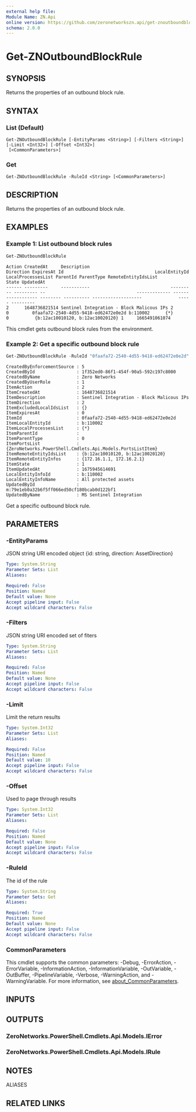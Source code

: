 ```yaml
---
external help file:
Module Name: ZN.Api
online version: https://github.com/zeronetworkszn.api/get-znoutboundblockrule
schema: 2.0.0
---
```


# Get-ZNOutboundBlockRule

## SYNOPSIS
Returns the properties of an outbound block rule.

## SYNTAX

### List (Default)
```
Get-ZNOutboundBlockRule [-EntityParams <String>] [-Filters <String>] [-Limit <Int32>] [-Offset <Int32>]
 [<CommonParameters>]
```

### Get
```
Get-ZNOutboundBlockRule -RuleId <String> [<CommonParameters>]
```

## DESCRIPTION
Returns the properties of an outbound block rule.

## EXAMPLES

### Example 1: List outbound block rules
```powershell
Get-ZNOutboundBlockRule
```

```output
Action CreatedAt     Description                               Direction ExpiresAt Id                                   LocalEntityId LocalProcessesList ParentId ParentType RemoteEntityIdsList              State UpdatedAt
------ ---------     -----------                               --------- --------- --                                   ------------- ------------------ -------- ---------- -------------------              ----- ---------
2      1648736821514 Sentinel Integration - Block Malicous IPs 2         0         0faafa72-2540-4d55-9418-ed62472e0e2d b:110002      {*}                         0          {b:12ac10010120, b:12ac10020120} 1     1665491061074     
```

This cmdlet gets outbound block rules from the environment.

### Example 2: Get a specific outbound block rule
```powershell
Get-ZNOutboundBlockRule -RuleId "0faafa72-2540-4d55-9418-ed62472e0e2d"
```

```output
CreatedByEnforcementSource : 5
CreatedById                : 1f352ed0-86f1-454f-90a5-592c197c8000
CreatedByName              : Zero Networks
CreatedByUserRole          : 1
ItemAction                 : 2
ItemCreatedAt              : 1648736821514
ItemDescription            : Sentinel Integration - Block Malicous IPs
ItemDirection              : 2
ItemExcludedLocalIdsList   : {}
ItemExpiresAt              : 0
ItemId                     : 0faafa72-2540-4d55-9418-ed62472e0e2d
ItemLocalEntityId          : b:110002
ItemLocalProcessesList     : {*}
ItemParentId               : 
ItemParentType             : 0
ItemPortsList              : {ZeroNetworks.PowerShell.Cmdlets.Api.Models.PortsListItem}
ItemRemoteEntityIdsList    : {b:12ac10010120, b:12ac10020120}
ItemRemoteEntityInfos      : {172.16.1.1, 172.16.2.1}
ItemState                  : 1
ItemUpdatedAt              : 1675945614691
LocalEntityInfoId          : b:110002
LocalEntityInfoName        : All protected assets
UpdatedById                : m:79e1eb0a32b6f5ff066ed50cf180bcab0d122bf1
UpdatedByName              : MS Sentinel Integration
```

Get a specific outbound block rule.

## PARAMETERS

### -EntityParams
JSON string URI encoded object {id: string, direction: AssetDirection}

```yaml
Type: System.String
Parameter Sets: List
Aliases:

Required: False
Position: Named
Default value: None
Accept pipeline input: False
Accept wildcard characters: False
```

### -Filters
JSON string URI encoded set of fiters

```yaml
Type: System.String
Parameter Sets: List
Aliases:

Required: False
Position: Named
Default value: None
Accept pipeline input: False
Accept wildcard characters: False
```

### -Limit
Limit the return results

```yaml
Type: System.Int32
Parameter Sets: List
Aliases:

Required: False
Position: Named
Default value: 10
Accept pipeline input: False
Accept wildcard characters: False
```

### -Offset
Used to page through results

```yaml
Type: System.Int32
Parameter Sets: List
Aliases:

Required: False
Position: Named
Default value: None
Accept pipeline input: False
Accept wildcard characters: False
```

### -RuleId
The id of the rule

```yaml
Type: System.String
Parameter Sets: Get
Aliases:

Required: True
Position: Named
Default value: None
Accept pipeline input: False
Accept wildcard characters: False
```

### CommonParameters
This cmdlet supports the common parameters: -Debug, -ErrorAction, -ErrorVariable, -InformationAction, -InformationVariable, -OutVariable, -OutBuffer, -PipelineVariable, -Verbose, -WarningAction, and -WarningVariable. For more information, see [about_CommonParameters](http://go.microsoft.com/fwlink/?LinkID=113216).

## INPUTS

## OUTPUTS

### ZeroNetworks.PowerShell.Cmdlets.Api.Models.IError

### ZeroNetworks.PowerShell.Cmdlets.Api.Models.IRule

## NOTES

ALIASES

## RELATED LINKS

